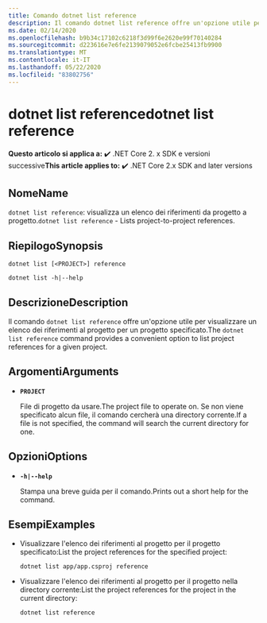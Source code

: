 ```yaml
---
title: Comando dotnet list reference
description: Il comando dotnet list reference offre un'opzione utile per visualizzare un elenco dei riferimenti da progetto a progetto.
ms.date: 02/14/2020
ms.openlocfilehash: b9b34c17102c6218f3d99f6e2620e99f70140284
ms.sourcegitcommit: d223616e7e6fe2139079052e6fcbe25413fb9900
ms.translationtype: MT
ms.contentlocale: it-IT
ms.lasthandoff: 05/22/2020
ms.locfileid: "83802756"
---
```

# <a name="dotnet-list-reference"></a><span data-ttu-id="cb5be-103">dotnet list reference</span><span class="sxs-lookup"><span data-stu-id="cb5be-103">dotnet list reference</span></span>

<span data-ttu-id="cb5be-104">**Questo articolo si applica a:** ✔️ .NET Core 2. x SDK e versioni successive</span><span class="sxs-lookup"><span data-stu-id="cb5be-104">**This article applies to:** ✔️ .NET Core 2.x SDK and later versions</span></span>

## <a name="name"></a><span data-ttu-id="cb5be-105">Nome</span><span class="sxs-lookup"><span data-stu-id="cb5be-105">Name</span></span>

<span data-ttu-id="cb5be-106">`dotnet list reference`: visualizza un elenco dei riferimenti da progetto a progetto.</span><span class="sxs-lookup"><span data-stu-id="cb5be-106">`dotnet list reference` - Lists project-to-project references.</span></span>

## <a name="synopsis"></a><span data-ttu-id="cb5be-107">Riepilogo</span><span class="sxs-lookup"><span data-stu-id="cb5be-107">Synopsis</span></span>

```dotnetcli
dotnet list [<PROJECT>] reference

dotnet list -h|--help
```

## <a name="description"></a><span data-ttu-id="cb5be-108">Descrizione</span><span class="sxs-lookup"><span data-stu-id="cb5be-108">Description</span></span>

<span data-ttu-id="cb5be-109">Il comando `dotnet list reference` offre un'opzione utile per visualizzare un elenco dei riferimenti al progetto per un progetto specificato.</span><span class="sxs-lookup"><span data-stu-id="cb5be-109">The `dotnet list reference` command provides a convenient option to list project references for a given project.</span></span>

## <a name="arguments"></a><span data-ttu-id="cb5be-110">Argomenti</span><span class="sxs-lookup"><span data-stu-id="cb5be-110">Arguments</span></span>

* **`PROJECT`**

  <span data-ttu-id="cb5be-111">File di progetto da usare.</span><span class="sxs-lookup"><span data-stu-id="cb5be-111">The project file to operate on.</span></span> <span data-ttu-id="cb5be-112">Se non viene specificato alcun file, il comando cercherà una directory corrente.</span><span class="sxs-lookup"><span data-stu-id="cb5be-112">If a file is not specified, the command will search the current directory for one.</span></span>

## <a name="options"></a><span data-ttu-id="cb5be-113">Opzioni</span><span class="sxs-lookup"><span data-stu-id="cb5be-113">Options</span></span>

* **`-h|--help`**

  <span data-ttu-id="cb5be-114">Stampa una breve guida per il comando.</span><span class="sxs-lookup"><span data-stu-id="cb5be-114">Prints out a short help for the command.</span></span>

## <a name="examples"></a><span data-ttu-id="cb5be-115">Esempi</span><span class="sxs-lookup"><span data-stu-id="cb5be-115">Examples</span></span>

* <span data-ttu-id="cb5be-116">Visualizzare l'elenco dei riferimenti al progetto per il progetto specificato:</span><span class="sxs-lookup"><span data-stu-id="cb5be-116">List the project references for the specified project:</span></span>

  ```dotnetcli
  dotnet list app/app.csproj reference
  ```

* <span data-ttu-id="cb5be-117">Visualizzare l'elenco dei riferimenti al progetto per il progetto nella directory corrente:</span><span class="sxs-lookup"><span data-stu-id="cb5be-117">List the project references for the project in the current directory:</span></span>

  ```dotnetcli
  dotnet list reference
  ```
